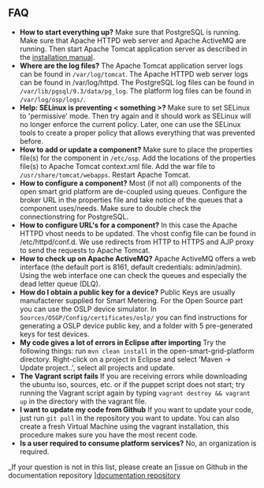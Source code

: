 ## FAQ

- **How to start everything up?** Make sure that PostgreSQL is running. Make sure that Apache HTTPD web server and Apache ActiveMQ are running. Then start Apache Tomcat application server as described in the [installation manual](./Installation/setupOSGP.md).
- **Where are the log files?** The Apache Tomcat application server logs can be found in ```/var/log/tomcat```. The Apache HTTPD web server logs can be found in /var/log/httpd. The PostgreSQL log files can be found in ```/var/lib/pgsql/9.3/data/pg_log```. The platform log files can be found in ```/var/log/osp/logs/```.
- **Help: SELinux is preventing < something >?** Make sure to set SELinux to 'permissive' mode. Then try again and it should work as SELinux will no longer enforce the current policy. Later, one can use the SELinux tools to create a proper policy that allows everything that was prevented before.
- **How to add or update a component?** Make sure to place the properties file(s) for the component in ```/etc/osp```. Add the locations of the properties file(s) to Apache Tomcat context.xml file. Add the war file to ```/usr/share/tomcat/webapps```. Restart Apache Tomcat.
- **How to configure a component?** Most (if not all) components of the open smart grid platform are de-coupled using queues. Configure the broker URL in the properties file and take notice of the queues that a component uses/needs. Make sure to double check the connectionstring for PostgreSQL.
- **How to configure URL's for a component?** In this case the Apache HTTPD vhost needs to be updated. The vhost config file can be found in /etc/httpd/conf.d. We use redirects from HTTP to HTTPS and AJP proxy to send the requests to Apache Tomcat.
- **How to check up on Apache ActiveMQ?** Apache ActiveMQ offers a web interface (the default port is 8161, default credentials: admin/admin). Using the web interface one can check the queues and especially the dead letter queue (DLQ).
- **How do I obtain a public key for a device?** Public Keys are usually manufacterer supplied for Smart Metering. For the Open Source part you can use the OSLP device simulator. In ```Sources/OSGP/Config/certificates/oslp/``` you can find instructions for generating a OSLP device public key, and a folder with 5 pre-generated keys for test devices.
- **My code gives a lot of errors in Eclipse after importing** Try the following things: run ```mvn clean install``` in the open-smart-grid-platform directory. Right-click on a project in Eclipse and select 'Maven -> Update project..', select all projects and update.
- **The Vagrant script fails** If you are receiving errors while downloading the ubuntu iso, sources, etc. or if the puppet script does not start; try running the Vagrant script again by typing ```vagrant destroy && vagrant up``` in the directory with the vagrant file.
- **I want to update my code from Github** If you want to update your code, just run ```git pull``` in the repository you want to update. You can also create a fresh Virtual Machine using the vagrant installation, this procedure makes sure you have the most recent code.
- **Is a user required to consume platform services?** No, an organization is required.

_If your question is not in this list, please create an [issue on Github in the documentation repository ][documentation repository](https://github.com/OSGP/documentation/issues/new?title=Question%20:My%20Title&body=**Question:**%0A%0A**background:**%0A%0A**)
